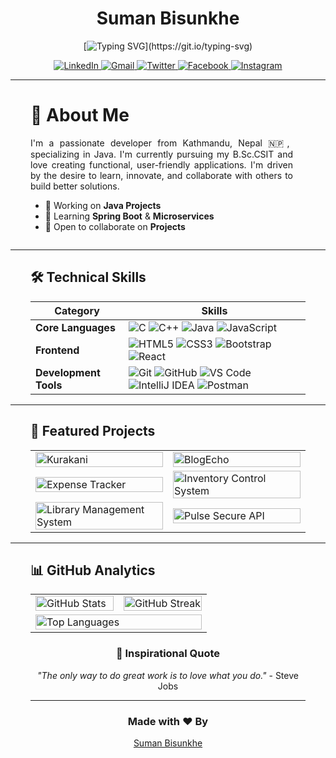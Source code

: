 <div align="center" style="margin-left: 2rem; margin-right: 2rem;">

# Suman Bisunkhe

[![Typing SVG](https://readme-typing-svg.herokuapp.com?font=Fira+Code&pause=1000&color=0000FF&center=true&vCenter=true&width=435&lines=Jr.+Java+Developer;Team+Worker;Problem+Solver;Dreamer;)](https://git.io/typing-svg)

<p align="center" style="margin-left: 2rem; margin-right: 2rem;">
  <a href="https://www.linkedin.com/in/sumanbisunkhe">
    <img src="https://img.shields.io/badge/LinkedIn-%230077B5.svg?style=for-the-badge&logo=linkedin&logoColor=white" alt="LinkedIn"/>
  </a>
  <a href="mailto:sumanbisunkhe304@gmail.com">
    <img src="https://img.shields.io/badge/Gmail-D14836?style=for-the-badge&logo=gmail&logoColor=white" alt="Gmail"/>
  </a>
  <a href="https://twitter.com/SumanBisunkhe">
    <img src="https://img.shields.io/badge/Twitter-%231DA1F2.svg?style=for-the-badge&logo=Twitter&logoColor=white" alt="Twitter"/>
  </a>
  <a href="https://www.facebook.com/profile.php?id=100071784111261">
    <img src="https://img.shields.io/badge/Facebook-%231877F2.svg?style=for-the-badge&logo=Facebook&logoColor=white" alt="Facebook"/>
  </a>
  <a href="https://www.instagram.com/suman_bisunkhe">
    <img src="https://img.shields.io/badge/Instagram-%23E4405F.svg?style=for-the-badge&logo=Instagram&logoColor=white" alt="Instagram"/>
  </a>
</p>
</div>

---

<div style="margin-left: 2rem; margin-right: 2rem;">

# 💫 About Me

<div style="display: flex; align-items: flex-start;">
  <div style="flex: 1; padding-right: 20px; text-align: justify;">
    I'm a passionate developer from Kathmandu, Nepal 🇳🇵, specializing in Java. I'm currently pursuing my B.Sc.CSIT and love creating functional, user-friendly applications. I'm driven by the desire to learn, innovate, and collaborate with others to build better solutions.

- 🔭 Working on **Java Projects**
- 🌱 Learning **Spring Boot** & **Microservices**
- 👯 Open to collaborate on **Projects**
  </div>
</div>

</div>

---

<div style="margin-left: 2rem; margin-right: 2rem;">

## 🛠️ Technical Skills

<div align="center">

| Category              | Skills                                                                                                                                                                                                                                                                                                                                                                                                                                                                                                                                                                                            |
|-----------------------|---------------------------------------------------------------------------------------------------------------------------------------------------------------------------------------------------------------------------------------------------------------------------------------------------------------------------------------------------------------------------------------------------------------------------------------------------------------------------------------------------------------------------------------------------------------------------------------------------|
| **Core Languages**    | ![C](https://img.shields.io/badge/c-%2300599C.svg?style=for-the-badge&logo=c&logoColor=white) ![C++](https://img.shields.io/badge/c++-%2300599C.svg?style=for-the-badge&logo=c%2B%2B&logoColor=white) ![Java](https://img.shields.io/badge/java-%23ED8B00.svg?style=for-the-badge&logo=openjdk&logoColor=white) ![JavaScript](https://img.shields.io/badge/javascript-%23323330.svg?style=for-the-badge&logo=javascript&logoColor=%23F7DF1E)                                                                                                                                                      |
| **Frontend**          | ![HTML5](https://img.shields.io/badge/html5-%23E34F26.svg?style=for-the-badge&logo=html5&logoColor=white) ![CSS3](https://img.shields.io/badge/css3-%231572B6.svg?style=for-the-badge&logo=css3&logoColor=white) ![Bootstrap](https://img.shields.io/badge/bootstrap-%238511FA.svg?style=for-the-badge&logo=bootstrap&logoColor=white) ![React](https://img.shields.io/badge/react-%2320232a.svg?style=for-the-badge&logo=react&logoColor=%2361DAFB)                                                                                                                                               |
| **Development Tools** | ![Git](https://img.shields.io/badge/git-%23F05033.svg?style=for-the-badge&logo=git&logoColor=white) ![GitHub](https://img.shields.io/badge/github-%23121011.svg?style=for-the-badge&logo=github&logoColor=white) ![VS Code](https://img.shields.io/badge/Visual%20Studio%20Code-0078d7.svg?style=for-the-badge&logo=visual-studio-code&logoColor=white) ![IntelliJ IDEA](https://img.shields.io/badge/IntelliJ%20IDEA-000000.svg?style=for-the-badge&logo=intellij-idea&logoColor=white) ![Postman](https://img.shields.io/badge/Postman-FF6C37?style=for-the-badge&logo=postman&logoColor=white) |
</div>

</div>

---

<div style="margin-left: 2rem; margin-right: 2rem;">

## 🚀 Featured Projects

<div align="center">
  <table>
    <tr>
      <td width="50%">
        <a href="https://github.com/sumanbisunkhe/Kurakani">
          <img width="100%" src="https://github-readme-stats.vercel.app/api/pin/?username=sumanbisunkhe&repo=Kurakani&theme=tokyonight&hide_border=true" alt="Kurakani"/>
        </a>
      </td>
      <td width="50%">
        <a href="https://github.com/sumanbisunkhe/BlogEcho">
          <img width="100%" src="https://github-readme-stats.vercel.app/api/pin/?username=sumanbisunkhe&repo=BlogEcho&theme=tokyonight&hide_border=true" alt="BlogEcho"/>
        </a>
      </td>
    </tr>
    <tr>
      <td width="50%">
        <a href="https://github.com/sumanbisunkhe/Expense-Tracker">
          <img width="100%" src="https://github-readme-stats.vercel.app/api/pin/?username=sumanbisunkhe&repo=Expense-Tracker&theme=tokyonight&hide_border=true" alt="Expense Tracker"/>
        </a>
      </td>
      <td width="50%">
        <a href="https://github.com/sumanbisunkhe/inventory-control-system">
          <img width="100%" src="https://github-readme-stats.vercel.app/api/pin/?username=sumanbisunkhe&repo=inventory-control-system&theme=tokyonight&hide_border=true" alt="Inventory Control System"/>
        </a>
      </td>
    </tr>
    <tr>
      <td width="50%">
        <a href="https://github.com/sumanbisunkhe/library-management-system">
          <img width="100%" src="https://github-readme-stats.vercel.app/api/pin/?username=sumanbisunkhe&repo=library-management-system&theme=tokyonight&hide_border=true" alt="Library Management System"/>
        </a>
      </td>
      <td width="50%">
        <a href="https://github.com/sumanbisunkhe/pulse-sercure-api">
          <img width="100%" src="https://github-readme-stats.vercel.app/api/pin/?username=sumanbisunkhe&repo=pulse-sercure-api&theme=tokyonight&hide_border=true" alt="Pulse Secure API"/>
        </a>
      </td>
    </tr>
  </table>
</div>

</div>

---

<div style="margin-left: 2rem; margin-right: 2rem;">

## 📊 GitHub Analytics

<div align="center">
<table>
  <tr>
    <td width="50%">
      <img width="100%" src="https://github-readme-stats.vercel.app/api?username=sumanbisunkhe&show_icons=true&theme=tokyonight&hide_border=true" alt="GitHub Stats"/>
    </td>
    <td width="50%">
      <img width="100%" src="https://streak-stats.demolab.com/?user=sumanbisunkhe" alt="GitHub Streak"/>
    </td>
  </tr>
  <tr>
    <td colspan="2">
      <img width="100%" src="https://github-readme-stats.vercel.app/api/top-langs/?username=sumanbisunkhe&layout=compact&theme=tokyonight&hide_border=true&card_width=850" alt="Top Languages"/>
    </td>
  </tr>
</table>
</div>

</div>

<div align="center" style="margin-left: 2rem; margin-right: 2rem;">

### 💭 Inspirational Quote

*"The only way to do great work is to love what you do."* - Steve Jobs

---

### Made with ❤️ By

[Suman Bisunkhe](https://github.com/sumanbisunkhe)

</div>
